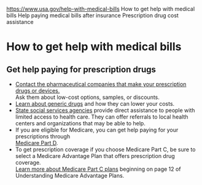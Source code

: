 

https://www.usa.gov/help-with-medical-bills
How to get help with medical bills
Help paying medical bills after insurance
Prescription drug cost assistance

# How to get help with medical bills

## Get help paying for prescription drugs

* [Contact the pharmaceutical companies that make your prescription drugs or devices.](https://www.medicare.gov/plan-compare/#/pharmaceutical-assistance-program?lang=en&year=2022)  
  Ask them about low-cost options, samples, or discounts.  
* [Learn about generic drugs](https://www.fda.gov/drugs/frequently-asked-questions-popular-topics/generic-drugs-questions-answers) and how they can lower your costs.  
* [State social services agencies](https://www.usa.gov/state-social-services) provide direct assistance to people with limited access to health care. They can offer referrals to local health centers and organizations that may be able to help.  
* If you are eligible for Medicare, you can get help paying for your prescriptions through  
  [Medicare Part D](https://www.medicare.gov/drug-coverage-part-d).  
* To get prescription coverage if you choose Medicare Part C, be sure to select a Medicare Advantage Plan that offers prescription drug coverage.  
  [Learn more about Medicare Part C plans](https://www.medicare.gov/Pubs/pdf/12026-Understanding-Medicare-Advantage-Plans.pdf) beginning on page 12 of Understanding Medicare Advantage Plans.
